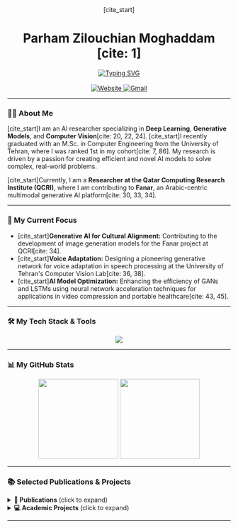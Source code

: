 <div align="center">
  [cite_start]<h1>Parham Zilouchian Moghaddam [cite: 1]</h1>
  <a href="https://git.io/typing-svg"><img src="https://readme-typing-svg.herokuapp.com?font=Fira+Code&size=22&pause=1000&color=D96690&width=435&lines=AI+Researcher+%7C+Computer+Vision+%7C+Generative+Models" alt="Typing SVG" /></a>
</div>

<br>

<div align="center">
  <a href="https://parhamzm.github.io/">
    <img src="https://img-shields.io/badge/Website-d96690?style=for-the-badge&logo=About.me&logoColor=white" alt="Website">
  </a>
  <a href="mailto:p.zilouchian@gmail.com">
    <img src="https://img-shields.io/badge/Gmail-D14836?style=for-the-badge&logo=gmail&logoColor=white" alt="Gmail">
  </a>
  </div>

---

### 👨‍💻 About Me

[cite_start]I am an AI researcher specializing in **Deep Learning**, **Generative Models**, and **Computer Vision**[cite: 20, 22, 24]. [cite_start]I recently graduated with an M.Sc. in Computer Engineering from the University of Tehran, where I was ranked 1st in my cohort[cite: 7, 86]. My research is driven by a passion for creating efficient and novel AI models to solve complex, real-world problems.

[cite_start]Currently, I am a **Researcher at the Qatar Computing Research Institute (QCRI)**, where I am contributing to **Fanar**, an Arabic-centric multimodal generative AI platform[cite: 30, 33, 34].

---

### 🚀 My Current Focus

* [cite_start]**Generative AI for Cultural Alignment:** Contributing to the development of image generation models for the Fanar project at QCRI[cite: 34].
* [cite_start]**Voice Adaptation:** Designing a pioneering generative network for voice adaptation in speech processing at the University of Tehran's Computer Vision Lab[cite: 36, 38].
* [cite_start]**AI Model Optimization:** Enhancing the efficiency of GANs and LSTMs using neural network acceleration techniques for applications in video compression and portable healthcare[cite: 43, 45].

---

### 🛠️ My Tech Stack & Tools

<p align="center">
  <a href="https://skillicons.dev">
    <img src="https://skillicons.dev/icons?i=python,pytorch,tensorflow,keras,numpy,pandas,cpp,java,matlab,r,julia,js,html,css,react,django,nodejs,flask,fastapi,postgres,mysql,gcp,hadoop,git,docker,unity,vscode,pycharm" />
  </a>
</p>

---

### 📊 My GitHub Stats

<p align="center">
  <img height="180em" src="https://github-readme-stats.vercel.app/api?username=parhamzm&show_icons=true&theme=dracula&include_all_commits=true&count_private=true"/>
  <img height="180em" src="https://github-readme-stats.vercel.app/api/top-langs/?username=parhamzm&layout=compact&langs_count=8&theme=dracula"/>
</p>

---

### 📚 Selected Publications & Projects

<details>
<summary><strong>📝 Publications</strong> (click to expand)</summary>
<br>

- [cite_start]**NU-Class Net: A Novel Deep Learning-based Approach for Video Quality Enhancement** [cite: 62]  
  *P.Z. [cite_start]Moghaddam, Mehdi Modarressi, M.A. Sadeghi* *Elsevier Engineering Applications of Artificial Intelligence Journal, 2025* [cite: 63, 64]

- [cite_start]**Smart Memory: Deep Learning Acceleration In 3D-Stacked Memories** [cite: 65]  
  *SHSA Rezaei, P.Z. [cite_start]Moghaddam, Mehdi Modarressi* *Computer Architecture Letters (CAL) Journal, 2023* [cite: 65, 67]

- [cite_start]**Deep Learning based on Support Vector Machine (SVM)** [cite: 71]  
  *P.Z. Moghaddam, J.S. [cite_start]Sartakhti* *5th National Conference on Distributed Computing and Big Data Processing, 2019* [cite: 72, 73]

</details>

<details>
<summary><strong>💻 Academic Projects</strong> (click to expand)</summary>
<br>

- [cite_start]**Denoising Diffusion Probabilistic Models (DDPM):** Developed a DDPM to reduce noise and enhance image clarity for feature analysis[cite: 141].
- [cite_start]**Image Segmentation with U-Net:** Built an application for semantic segmentation of images from a self-driving car dataset[cite: 143, 145].
- [cite_start]**Music Generation with LSTMs:** Created an application using LSTM layers to generate music in different genres [cite: 154, 155][cite_start], with a focus on efficiency improvements via techniques like Delta-RNN and Quantization[cite: 156].
- [cite_start]**Car Detection with YOLO:** Developed an application to detect cars in street images and draw bounding boxes around them[cite: 149, 151].
- [cite_start]**Parkinson's Disease Classifier:** Designed multiple classifiers (KNN, DNN, etc.) using over 700 features, achieving 98.3% accuracy[cite: 161, 163].

</details>

---
